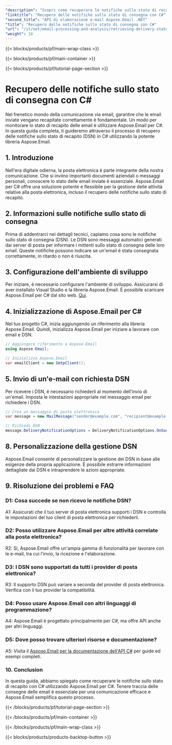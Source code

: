 ```yaml
---
"description": "Scopri come recuperare le notifiche sullo stato di recapito delle e-mail utilizzando C# e Aspose.Email per .NET."
"linktitle": "Recupero delle notifiche sullo stato di consegna con C#"
"second_title": "API di elaborazione e-mail Aspose.Email .NET"
"title": "Recupero delle notifiche sullo stato di consegna con C#"
"url": "/it/net/email-processing-and-analysis/retrieving-delivery-status-notifications-with-csharp/"
"weight": 18
---
```


{{< blocks/products/pf/main-wrap-class >}}

{{< blocks/products/pf/main-container >}}

{{< blocks/products/pf/tutorial-page-section >}}

# Recupero delle notifiche sullo stato di consegna con C#


Nel frenetico mondo della comunicazione via email, garantire che le email inviate vengano recapitate correttamente è fondamentale. Un modo per monitorare lo stato di recapito delle email è utilizzare Aspose.Email per C#. In questa guida completa, ti guideremo attraverso il processo di recupero delle notifiche sullo stato di recapito (DSN) in C# utilizzando la potente libreria Aspose.Email.

## 1. Introduzione

Nell'era digitale odierna, la posta elettronica è parte integrante della nostra comunicazione. Che si inviino importanti documenti aziendali o messaggi personali, conoscere lo stato delle email inviate è essenziale. Aspose.Email per C# offre una soluzione potente e flessibile per la gestione delle attività relative alla posta elettronica, incluso il recupero delle notifiche sullo stato di recapito.

## 2. Informazioni sulle notifiche sullo stato di consegna

Prima di addentrarci nei dettagli tecnici, capiamo cosa sono le notifiche sullo stato di consegna (DSN). Le DSN sono messaggi automatici generati dai server di posta per informare i mittenti sullo stato di consegna delle loro email. Queste notifiche possono indicare se un'email è stata consegnata correttamente, in ritardo o non è riuscita.

## 3. Configurazione dell'ambiente di sviluppo

Per iniziare, è necessario configurare l'ambiente di sviluppo. Assicurarsi di aver installato Visual Studio e la libreria Aspose.Email. È possibile scaricare Aspose.Email per C# dal sito web. [Qui](https://www.aspose.com/downloads/email/net).

## 4. Inizializzazione di Aspose.Email per C#

Nel tuo progetto C#, inizia aggiungendo un riferimento alla libreria Aspose.Email. Quindi, inizializza Aspose.Email per iniziare a lavorare con email e DSN.

```csharp
// Aggiungere riferimento a Aspose.Email
using Aspose.Email;

// Inizializza Aspose.Email
var emailClient = new SmtpClient();
```

## 5. Invio di un'e-mail con richiesta DSN

Per ricevere i DSN, è necessario richiederli al momento dell'invio di un'email. Imposta le intestazioni appropriate nel messaggio email per richiedere i DSN.

```csharp
// Crea un messaggio di posta elettronica
var message = new MailMessage("sender@example.com", "recipient@example.com", "Subject", "Body");

// Richiedi DSN
message.DeliveryNotificationOptions = DeliveryNotificationOptions.OnSuccess | DeliveryNotificationOptions.OnFailure;
```


## 8. Personalizzazione della gestione DSN

Aspose.Email consente di personalizzare la gestione dei DSN in base alle esigenze della propria applicazione. È possibile estrarre informazioni dettagliate dai DSN e intraprendere le azioni appropriate.

## 9. Risoluzione dei problemi e FAQ

### D1: Cosa succede se non ricevo le notifiche DSN?
A1: Assicurati che il tuo server di posta elettronica supporti i DSN e controlla le impostazioni del tuo client di posta elettronica per richiederli.

### D2: Posso utilizzare Aspose.Email per altre attività correlate alla posta elettronica?
R2: Sì, Aspose.Email offre un'ampia gamma di funzionalità per lavorare con le e-mail, tra cui l'invio, la ricezione e l'elaborazione.

### D3: I DSN sono supportati da tutti i provider di posta elettronica?
R3: Il supporto DSN può variare a seconda del provider di posta elettronica. Verifica con il tuo provider la compatibilità.

### D4: Posso usare Aspose.Email con altri linguaggi di programmazione?
A4: Aspose.Email è progettato principalmente per C#, ma offre API anche per altri linguaggi.

### D5: Dove posso trovare ulteriori risorse e documentazione?
A5: Visita il [Aspose.Email per la documentazione dell'API C#](https://reference.aspose.com/email/net/) per guide ed esempi completi.

### 10. Conclusion

In questa guida, abbiamo spiegato come recuperare le notifiche sullo stato di recapito con C# utilizzando Aspose.Email per C#. Tenere traccia delle consegne delle email è essenziale per una comunicazione efficace e Aspose.Email semplifica questo processo.

{{< /blocks/products/pf/tutorial-page-section >}}

{{< /blocks/products/pf/main-container >}}

{{< /blocks/products/pf/main-wrap-class >}}

{{< blocks/products/products-backtop-button >}}
